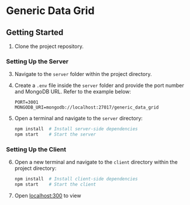 # Generic Data Grid

## Getting Started

1. Clone the project repository.

### Setting Up the Server

3. Navigate to the `server` folder within the project directory.
4. Create a `.env` file inside the `server` folder and provide the port number and MongoDB URL. Refer to the example below:

    ```plaintext
    PORT=3001
    MONGODB_URI=mongodb://localhost:27017/generic_data_grid
    ```

5. Open a terminal and navigate to the `server` directory:

    ```bash
    npm install  # Install server-side dependencies
    npm start    # Start the server
    ```

### Setting Up the Client

6. Open a new terminal and navigate to the `client` directory within the project directory:

    ```bash
    npm install  # Install client-side dependencies
    npm start    # Start the client
    ```

7. Open [localhost:300](http://localhost:3000) to view 